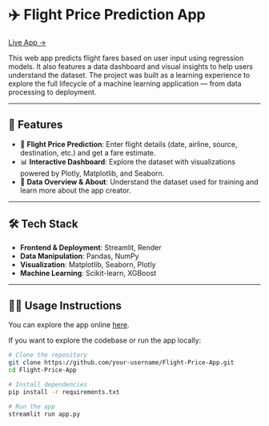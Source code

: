 # ✈️ Flight Price Prediction App

[Live App →](https://flight-price-app.onrender.com)

This web app predicts flight fares based on user input using regression models. It also features a data dashboard and visual insights to help users understand the dataset. The project was built as a learning experience to explore the full lifecycle of a machine learning application — from data processing to deployment.

---

## 🚀 Features

- 🔮 **Flight Price Prediction**: Enter flight details (date, airline, source, destination, etc.) and get a fare estimate.
- 📊 **Interactive Dashboard**: Explore the dataset with visualizations powered by Plotly, Matplotlib, and Seaborn.
- 📘 **Data Overview & About**: Understand the dataset used for training and learn more about the app creator.

---

## 🛠️ Tech Stack

- **Frontend & Deployment**: Streamlit, Render
- **Data Manipulation**: Pandas, NumPy
- **Visualization**: Matplotlib, Seaborn, Plotly
- **Machine Learning**: Scikit-learn, XGBoost

---

## 🧑‍💻 Usage Instructions

You can explore the app online [here](https://flight-price-app.onrender.com).

If you want to explore the codebase or run the app locally:

```bash
# Clone the repository
git clone https://github.com/your-username/Flight-Price-App.git
cd Flight-Price-App

# Install dependencies
pip install -r requirements.txt

# Run the app
streamlit run app.py
